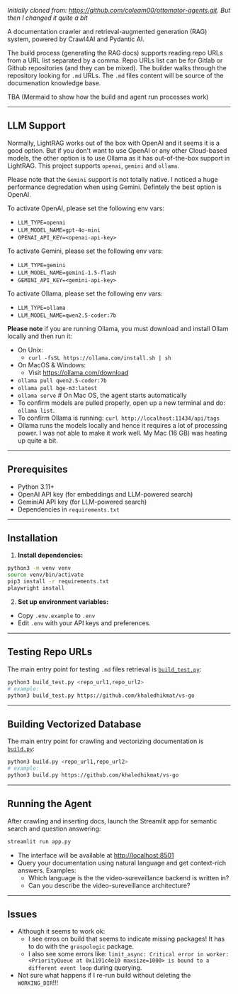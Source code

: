 *Initially cloned from: https://github.com/coleam00/ottomator-agents.git. But then I changed it quite a bit*

A documentation crawler and retrieval-augmented generation (RAG) system, powered by Crawl4AI and Pydantic AI. 

The build process (generating the RAG docs) supports reading repo URLs from a URL list separated by a comma. Repo URLs list can be for Gitlab or Github repositories (and they can be mixed). The builder walks through the repository looking for `.md` URLs. The `.md` files content will be source of the documenation knowledge base.

TBA (Mermaid to show how the build and agent run processes work)

---

## LLM Support

Normally, LightRAG works out of the box with OpenAI and it seems it is a good option. But if you don't want to use OpenAI or any other Cloud-based models, the other option is to use Ollama as it has out-of-the-box support in LightRAG. This project supports `openai`, `gemini` and `ollama`. 

Please note that the `Gemini` support is not totally native. I noticed a huge performance degredation when using Gemini. Defintely the best option is OpenAI.

To activate OpenAI, please set the following env vars:
- `LLM_TYPE=openai`
- `LLM_MODEL_NAME=gpt-4o-mini`
- `OPENAI_API_KEY=<openai-api-key>`

To activate Gemini, please set the following env vars:
- `LLM_TYPE=gemini`
- `LLM_MODEL_NAME=gemini-1.5-flash`
- `GEMINI_API_KEY=<gemini-api-key>`

To activate Ollama, please set the following env vars:
- `LLM_TYPE=ollama`
- `LLM_MODEL_NAME=qwen2.5-coder:7b`

**Please note** if you are running Ollama, you must download and install Ollam locally and then run it:
- On Unix:
    - `curl -fsSL https://ollama.com/install.sh | sh`
- On MacOS & Windows:
    - Visit https://ollama.com/download
- `ollama pull qwen2.5-coder:7b`
- `ollama pull bge-m3:latest`
- `ollama serve` # On Mac OS, the agent starts automatically
- To confirm models are pulled properly, open up a new terminal and do: `ollama list`.
- To confirm Ollama is running: `curl http://localhost:11434/api/tags`
- Ollama runs the models locally and hence it requires a lot of processing power. I was not able to make it work well. My Mac (16 GB) was heating up quite a bit.

---

## Prerequisites

- Python 3.11+
- OpenAI API key (for embeddings and LLM-powered search)
- GeminiAI API key (for LLM-powered search)
- Dependencies in `requirements.txt`

---

## Installation

1. **Install dependencies:**

```bash
python3 -m venv venv
source venv/bin/activate 
pip3 install -r requirements.txt
playwright install
```

2. **Set up environment variables:**

- Copy `.env.example` to `.env`
- Edit `.env` with your API keys and preferences.

---

## Testing Repo URLs

The main entry point for testing `.md` files retrieval is [`build_test.py`](build_test.py):

```bash
python3 build_test.py <repo_url1,repo_url2>
# example:
python3 build_test.py https://github.com/khaledhikmat/vs-go
```

---

## Building Vectorized Database

The main entry point for crawling and vectorizing documentation is [`build.py`](build.py):

```bash
python3 build.py <repo_url1,repo_url2>
# example:
python3 build.py https://github.com/khaledhikmat/vs-go
```

---

## Running the Agent

After crawling and inserting docs, launch the Streamlit app for semantic search and question answering:

```bash
streamlit run app.py
```

- The interface will be available at [http://localhost:8501](http://localhost:8501)
- Query your documentation using natural language and get context-rich answers. Examples:
    - Which language is the the video-sureveillance backend is written in?
    - Can you describe the video-sureveillance architecture?

---

## Issues

- Although it seems to work ok:
    - I see erros on build that seems to indicate missing packages! It has to do with the `graspologic` package.  
    - I also see some errors like: `limit_async: Critical error in worker: <PriorityQueue at 0x1191c4e10 maxsize=1000> is bound to a different event loop` during querying.
- Not sure what happens if I re-run build without deleting the `WORKING_DIR`!!!
